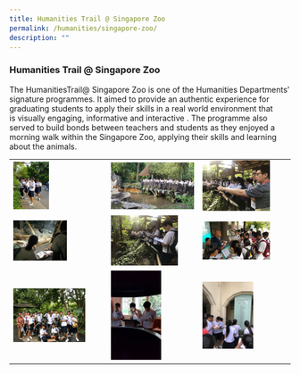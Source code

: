 ```yaml
---
title: Humanities Trail @ Singapore Zoo
permalink: /humanities/singapore-zoo/
description: ""
---
```

### Humanities Trail @ Singapore Zoo

The HumanitiesTrail@ Singapore Zoo is one of the Humanities Departments’ signature programmes. It aimed to provide an authentic experience for graduating students to apply their skills in a real world environment that is visually engaging, informative and interactive . The programme also served to build bonds between teachers and students as they enjoyed a morning walk within the Singapore Zoo, applying their skills and learning about the animals.

|  |  |  |
|---|---|---|
| <img src="/images/humanities7.png" style="width:40%"> | <img src="/images/humanities8.png" style="width:99%"> | <img src="/images/humanities9.png" style="width:80%"> |
| <img src="/images/humanities10.png" style="width:60%"> | <img src="/images/humanities11.png" style="width:80%"> | <img src="/images/humanities12.png" style="width:80%"> |
| <img src="/images/humanities13.png" style="width:80%"> | <img src="/images/humanities14.png" style="width:60%"> | <img src="/images/humanities15.png" style="width:60%"> |